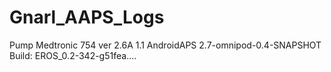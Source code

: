 # Gnarl_AAPS_Logs
Pump Medtronic 754 ver 2.6A 1.1
AndroidAPS 2.7-omnipod-0.4-SNAPSHOT
Build: EROS_0.2-342-g51fea....
